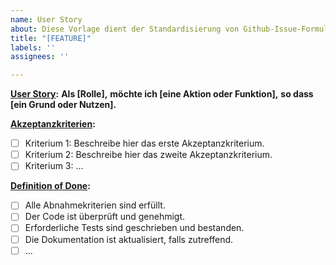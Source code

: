 ```yaml
---
name: User Story
about: Diese Vorlage dient der Standardisierung von Github-Issue-Formulierungen
title: "[FEATURE]"
labels: ''
assignees: ''

---
```


**[User Story](https://www.atlassian.com/agile/project-management/user-stories):**
**Als [Rolle],**
**möchte ich [eine Aktion oder Funktion],**
**so dass [ein Grund oder Nutzen].**

**[Akzeptanzkriterien](https://www.atlassian.com/work-management/project-management/acceptance-criteria):**
- [ ] Kriterium 1: Beschreibe hier das erste Akzeptanzkriterium.
- [ ] Kriterium 2: Beschreibe hier das zweite Akzeptanzkriterium.
- [ ] Kriterium 3: ...

**[Definition of Done](https://www.atlassian.com/agile/project-management/definition-of-done):** 
- [ ] Alle Abnahmekriterien sind erfüllt.
- [ ] Der Code ist überprüft und genehmigt.
- [ ] Erforderliche Tests sind geschrieben und bestanden.
- [ ] Die Dokumentation ist aktualisiert, falls zutreffend.
- [ ] ...
